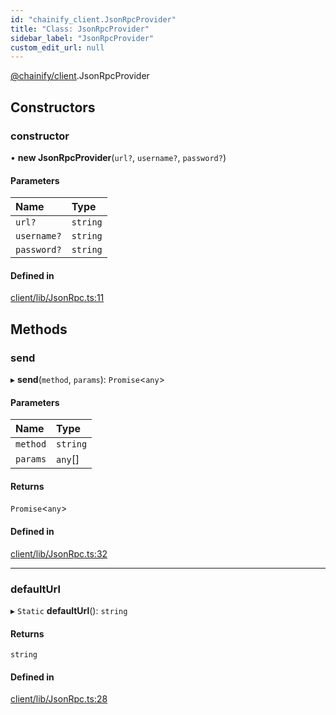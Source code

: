 ```yaml
---
id: "chainify_client.JsonRpcProvider"
title: "Class: JsonRpcProvider"
sidebar_label: "JsonRpcProvider"
custom_edit_url: null
---
```


[@chainify/client](../modules/chainify_client.md).JsonRpcProvider

## Constructors

### constructor

• **new JsonRpcProvider**(`url?`, `username?`, `password?`)

#### Parameters

| Name | Type |
| :------ | :------ |
| `url?` | `string` |
| `username?` | `string` |
| `password?` | `string` |

#### Defined in

[client/lib/JsonRpc.ts:11](https://github.com/liquality/chainify/blob/540cfa69/packages/client/lib/JsonRpc.ts#L11)

## Methods

### send

▸ **send**(`method`, `params`): `Promise`<`any`\>

#### Parameters

| Name | Type |
| :------ | :------ |
| `method` | `string` |
| `params` | `any`[] |

#### Returns

`Promise`<`any`\>

#### Defined in

[client/lib/JsonRpc.ts:32](https://github.com/liquality/chainify/blob/540cfa69/packages/client/lib/JsonRpc.ts#L32)

___

### defaultUrl

▸ `Static` **defaultUrl**(): `string`

#### Returns

`string`

#### Defined in

[client/lib/JsonRpc.ts:28](https://github.com/liquality/chainify/blob/540cfa69/packages/client/lib/JsonRpc.ts#L28)
